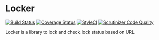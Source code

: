 # Locker
[![Build Status](https://travis-ci.org/GroundSix/locker.svg?branch=master)](https://travis-ci.org/GroundSix/locker)
[![Coverage Status](https://coveralls.io/repos/github/GroundSix/locker/badge.svg?branch=master)](https://coveralls.io/github/GroundSix/locker?branch=master)
[![StyleCI](https://styleci.io/repos/98989698/shield?branch=master)](https://styleci.io/repos/98989698)
[![Scrutinizer Code Quality](https://scrutinizer-ci.com/g/GroundSix/locker/badges/quality-score.png?b=master)](https://scrutinizer-ci.com/g/GroundSix/locker/?branch=master)

Locker is a library to lock and check lock status based on URL.
